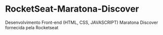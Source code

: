 # RocketSeat-Maratona-Discover
Desenvolvimento Front-end (HTML, CSS, JAVASCRIPT) Maratona Discover fornecida pela Rocketseat
